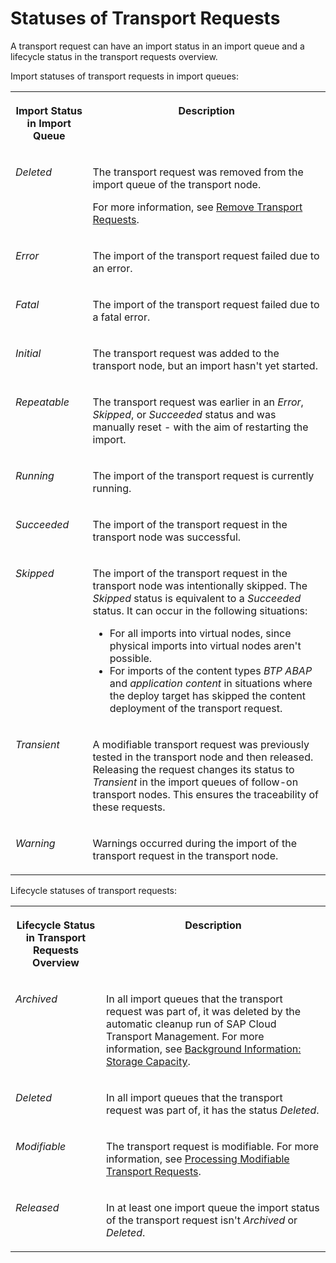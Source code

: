 <!-- loio3a8259eb89314035b8ebf84de9407435 -->

# Statuses of Transport Requests

A transport request can have an import status in an import queue and a lifecycle status in the transport requests overview.

Import statuses of transport requests in import queues:


<table>
<tr>
<th valign="top">

Import Status in Import Queue

</th>
<th valign="top">

Description

</th>
</tr>
<tr>
<td valign="top">

*Deleted*

</td>
<td valign="top">

The transport request was removed from the import queue of the transport node.

For more information, see [Remove Transport Requests](../30-using-import-queue/remove-transport-requests-e4e92ed.md).

</td>
</tr>
<tr>
<td valign="top">

*Error*

</td>
<td valign="top">

The import of the transport request failed due to an error.

</td>
</tr>
<tr>
<td valign="top">

*Fatal*

</td>
<td valign="top">

The import of the transport request failed due to a fatal error.

</td>
</tr>
<tr>
<td valign="top">

*Initial*

</td>
<td valign="top">

The transport request was added to the transport node, but an import hasn't yet started.

</td>
</tr>
<tr>
<td valign="top">

*Repeatable*

</td>
<td valign="top">

The transport request was earlier in an *Error*, *Skipped*, or *Succeeded* status and was manually reset - with the aim of restarting the import.

</td>
</tr>
<tr>
<td valign="top">

*Running*

</td>
<td valign="top">

The import of the transport request is currently running.

</td>
</tr>
<tr>
<td valign="top">

*Succeeded*

</td>
<td valign="top">

The import of the transport request in the transport node was successful.

</td>
</tr>
<tr>
<td valign="top">

*Skipped*

</td>
<td valign="top">

The import of the transport request in the transport node was intentionally skipped. The *Skipped* status is equivalent to a *Succeeded* status. It can occur in the following situations:

-   For all imports into virtual nodes, since physical imports into virtual nodes aren't possible.
-   For imports of the content types *BTP ABAP* and *application content* in situations where the deploy target has skipped the content deployment of the transport request.



</td>
</tr>
<tr>
<td valign="top">

*Transient*

</td>
<td valign="top">

A modifiable transport request was previously tested in the transport node and then released. Releasing the request changes its status to *Transient* in the import queues of follow-on transport nodes. This ensures the traceability of these requests.

</td>
</tr>
<tr>
<td valign="top">

*Warning*

</td>
<td valign="top">

Warnings occurred during the import of the transport request in the transport node.

</td>
</tr>
</table>

Lifecycle statuses of transport requests:


<table>
<tr>
<th valign="top">

Lifecycle Status in Transport Requests Overview

</th>
<th valign="top">

Description

</th>
</tr>
<tr>
<td valign="top">

*Archived*

</td>
<td valign="top">

In all import queues that the transport request was part of, it was deleted by the automatic cleanup run of SAP Cloud Transport Management. For more information, see [Background Information: Storage Capacity](../50-administration/background-information-storage-capacity-e8d5187.md).

</td>
</tr>
<tr>
<td valign="top">

*Deleted*

</td>
<td valign="top">

In all import queues that the transport request was part of, it has the status *Deleted*.

</td>
</tr>
<tr>
<td valign="top">

*Modifiable*

</td>
<td valign="top">

The transport request is modifiable. For more information, see [Processing Modifiable Transport Requests](processing-modifiable-transport-requests-b541b09.md).

</td>
</tr>
<tr>
<td valign="top">

*Released*

</td>
<td valign="top">

In at least one import queue the import status of the transport request isn't *Archived* or *Deleted*.

</td>
</tr>
</table>

